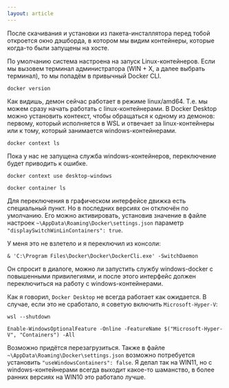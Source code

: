 ```yaml
---
layout: article
---
```

После скачивания и установки из пакета-инсталлятора перед тобой откроется окно дэшборда, в котором мы видим контейнеры, которые когда-то были запущены на хосте. 

По умолчанию система настроена на запуск Linux-контейнеров. Если мы вызовем терминал администратора (WIN + X, а далее выбрать терминал), то мы попадём в привычный Docker CLI.

```
docker version
```
Как видишь, демон сейчас работает в режиме linux/amd64. Т.е. мы можем сразу начать работать с linux-контейнерами. В Docker Desktop можно установить контекст, чтобы обращаться к одному из демонов: первому, который исполняется в WSL и отвечает за linux-контейнеры или к тому, который занимается windows-контейнерами.

```
docker context ls
```

Пока у нас не запущена служба windows-контейнеров, переключение будет приводить к ошибке.

```
docker context use desktop-windows
```

```
docker container ls
```

Для переключения в графическом интерфейсе движка есть специальный пункт. Но в последних версиях он отключён по умолчанию. Его можно активировать, установив значение в файле настроек `~\AppData\Roaming\Docker\settings.json` параметр `"displaySwitchWinLinContainers": true`. 

У меня это не взлетело и я переключил из консоли:

```
& 'C:\Program Files\Docker\Docker\DockerCli.exe' -SwitchDaemon
```

Он спросит в диалоге, можно ли запустить службу windows-docker с повышенными привилегиями, и после этого интерфейс должен переключиться на работу с windows-контейнерами.

Как я говорил, `Docker Desktop` не всегда работает как ожидается. В случае, если это не сработало, я советую включить `Microsoft-Hyper-V`:

```
wsl --shutdown
```

```
Enable-WindowsOptionalFeature -Online -FeatureName $("Microsoft-Hyper-V", "Containers") -All
```

Возможно придётся перезагрузиться. Также в файле `~\AppData\Roaming\Docker\settings.json` возможно потребуется установить `"useWindowsContainers": false`. Я делал так на WIN11, но с windows-контейнерами всегда выходит какое-то шаманство, в более ранних версиях на WIN10 это работало лучше.
